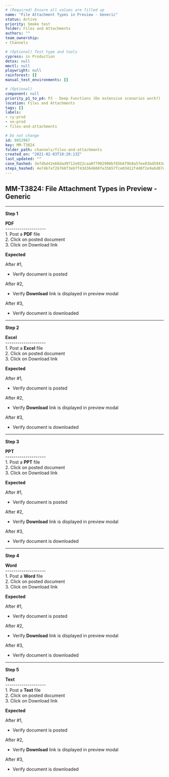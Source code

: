 ```yaml
---
# (Required) Ensure all values are filled up
name: "File Attachment Types in Preview - Generic"
status: Active
priority: Smoke test
folder: Files and Attachments
authors: ""
team_ownership: 
- Channels

# (Optional) Test type and tools
cypress: in Production
detox: null
mmctl: null
playwright: null
rainforest: []
manual_test_environments: []

# (Optional)
component: null
priority_p1_to_p4: P3 - Deep Functions (Do extensive scenarios work?)
location: Files and Attachments
tags: []
labels: 
- cy-prod
- se-prod
- files-and-attachments

# Do not change
id: 8852967
key: MM-T3824
folder_path: channels/files-and-attachments
created_on: "2021-02-03T18:26:13Z"
last_updated: ""
case_hashed: 3efdbd42e66dad9712e922caa0f7902900bf85b6f9b8a5fee83bd5943e52fd3f2ab019b606c8d159f95d356c98813d76
steps_hashed: 4e74b7af26768f3ebff43d364608fe35657fce03412f4d0f2e9a6d87d959c61e3dee9869ff706dc685ae841ba138c899
---
```


## MM-T3824: File Attachment Types in Preview - Generic

---

**Step 1**

**PDF**\
\--------------------\
1\. Post a **PDF** file\
2\. Click on posted document\
3\. Click on Download link

**Expected**

After #1,

- Verify document is posted

After #2,

- Verify **Download** link is displayed in preview modal

After #3,

- Verify document is downloaded

---

**Step 2**

**Excel**\
\--------------------\
1\. Post a **Excel** file\
2\. Click on posted document\
3\. Click on Download link

**Expected**

After #1,

- Verify document is posted

After #2,

- Verify **Download** link is displayed in preview modal

After #3,

- Verify document is downloaded

---

**Step 3**

**PPT**\
\--------------------\
1\. Post a **PPT** file\
2\. Click on posted document\
3\. Click on Download link

**Expected**

After #1,

- Verify document is posted

After #2,

- Verify **Download** link is displayed in preview modal

After #3,

- Verify document is downloaded

---

**Step 4**

**Word**\
\--------------------\
1\. Post a **Word** file\
2\. Click on posted document\
3\. Click on Download link

**Expected**

After #1,

- Verify document is posted

After #2,

- Verify **Download** link is displayed in preview modal

After #3,

- Verify document is downloaded

---

**Step 5**

**Text**\
\--------------------\
1\. Post a **Text** file\
2\. Click on posted document\
3\. Click on Download link

**Expected**

After #1,

- Verify document is posted

After #2,

- Verify **Download** link is displayed in preview modal

After #3,

- Verify document is downloaded
